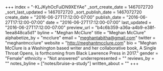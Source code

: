 +++
index = "-KLJKyhOcFuiDN9XEYAe"
_sort_create_date = 1467072720
_sort_last_updated = 1467072720
_sort_publish_date = 1467072720
create_date = "2016-06-27T17:12:00-07:00"
publish_date = "2016-06-27T17:12:00-07:00"
date = "2016-06-27T17:12:00-07:00"
last_updated = "2016-06-27T17:12:00-07:00"
preview_url = "b4c6b359-a36a-a4b9-e38f-1eea848ca5d1"
byline = "Meghan McClure"
title = "Meghan McClure"
alphabetize_by = "mcclure"
email = "meghantabitha@gmail.com"
twitter = "meghantmcclure"
website = "http://meghantmcclure.com"
bio = "Meghan McClure is a Washington based writer and her collaborative book, A Single Throat Opens, is forthcoming from Black Lawrence Press in 2017."
gender = "Female"
ethnicity = "Not answered"
underrepresented = ""
reviews_by = ""
notes_byline = ["notes/bruise-a-study"]
written_about = ""
+++

